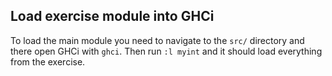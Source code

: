 ## Load exercise module into GHCi
To load the main module you need to navigate to
the `src/` directory and there open GHCi with `ghci`. Then run `:l myint`
and it should load everything from the exercise.  
